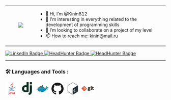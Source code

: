 <table width="100%">
		<tr>
			<td width="200">
        <div id="header" align="center">
          <img src="https://media.giphy.com/media/M9gbBd9nbDrOTu1Mqx/giphy.gif" width="200"/>
        </div>
      </td>
			<td width="900">
      	<ul>
					<li>👋 Hi, I’m @Kinin812</li>
					<li>👀 I'm interesting in everything related to the development of programming skills</li>
          <li>💞️ I’m looking to collaborate on a project of my level</li>
          <li>📫 How to reach me: <a href="mailto:kinin@mail.ru">kinin@mail.ru</a></li>
				</ul>
			</td>
		</tr>
</table>



<div id="badges">
  <a href="https://www.linkedin.com/in/kirill-kalmykov/" target="_blank">
    <img src="https://img.shields.io/badge/LinkedIn-blue?style=for-the-badge&logo=linkedin&logoColor=white" alt="LinkedIn Badge"/>
  </a>
	<a href="https://spb.hh.ru/applicant/resumes/view?resume=c2a3162bff086efe820039ed1f4c4875576263" target="_blank">
    		<img src="https://img.shields.io/static/v1?label=HeadHunter&message=.RU&color=critical&style=for-the-badge" alt="HeadHunter Badge"/>
  	</a>
	<a href="https://career.habr.com/kkalmykov" target="_blank">
    		<img src="https://img.shields.io/static/v1?label=HUBR&message=Career&color=lightgrey&style=for-the-badge" alt="HeadHunter Badge"/>
  	</a>
</div>

---

### :hammer_and_wrench: Languages and Tools :

<div>
  <img src="https://github.com/devicons/devicon/blob/master/icons/java/java-original-wordmark.svg" title="Java" alt="Java" width="40" height="40"/>&nbsp;
  <img src="https://github.com/devicons/devicon/blob/master/icons/django/django-plain.svg" title="Django" alt="Django" width="40" height="40"/>&nbsp;
  <img src="https://github.com/devicons/devicon/blob/master/icons/docker/docker-original.svg" title="Docker" alt="Docker" width="40" height="40"/>&nbsp;
  <img src="https://github.com/devicons/devicon/blob/master/icons/github/github-original.svg" title="GitHub" alt="GitHub" width="40" height="40"/>&nbsp;
  <img src="https://github.com/devicons/devicon/blob/master/icons/bash/bash-original.svg" title="Bash" alt="Bash" width="40" height="40"/>&nbsp;
  <img src="https://github.com/devicons/devicon/blob/master/icons/git/git-original-wordmark.svg" title="Git" **alt="Git" width="40" height="40"/>
</div>

<!---
Kinin812/Kinin812 is a ✨ special ✨ repository because its `README.md` (this file) appears on your GitHub profile.
You can click the Preview link to take a look at your changes.
--->
